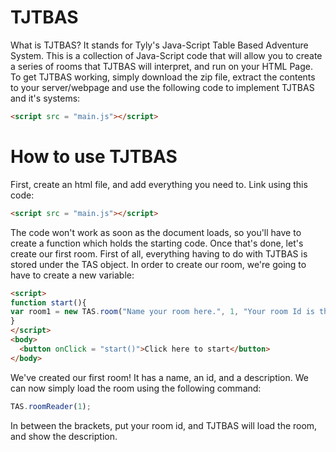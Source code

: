 # TJTBAS

What is TJTBAS? It stands for Tyly's Java-Script Table Based Adventure System. This is a collection of Java-Script code that will allow you to create a series of rooms that TJTBAS will interpret, and run on your HTML Page. To get TJTBAS working, simply download the zip file, extract the contents to your server/webpage and use the following code to implement TJTBAS and it's systems:
``` html
<script src = "main.js"></script>
```
# How to use TJTBAS
First, create an html file, and add everything you need to. Link using this code:
``` html
<script src = "main.js"></script>
```
The code won't work as soon as the document loads, so you'll have to create a function which holds the starting code.
Once that's done, let's create our first room. First of all, everything having to do with TJTBAS is stored under the TAS object. In order to create our room, we're going to have to create a new variable:
```html
<script>
function start(){
var room1 = new TAS.room("Name your room here.", 1, "Your room Id is the one in the middle, and it is what is used to identify your room. This is the description of the room.");
}
</script>
<body>
  <button onClick = "start()">Click here to start</button>
</body>
```
We've created our first room! It has a name, an id, and a description. We can now simply load the room using the following command:
``` javascript
TAS.roomReader(1);
```
In between the brackets, put your room id, and TJTBAS will load the room, and show the description.
